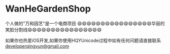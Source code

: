 # WanHeGardenShop
个人做的"万和园艺"是一个电商项目
😄😄😄😄😄😄😄😄😄😄😄😄😄😄😄😄华丽的笑脸分割线😄😄😄😄😄😄😄😄😄😄😄😄😄😄😄😄


如果你也热爱iOS开发,如果你使用HQYUnicode过程中如有任何问题请直接联系 <developerqingyun@gmail.com>